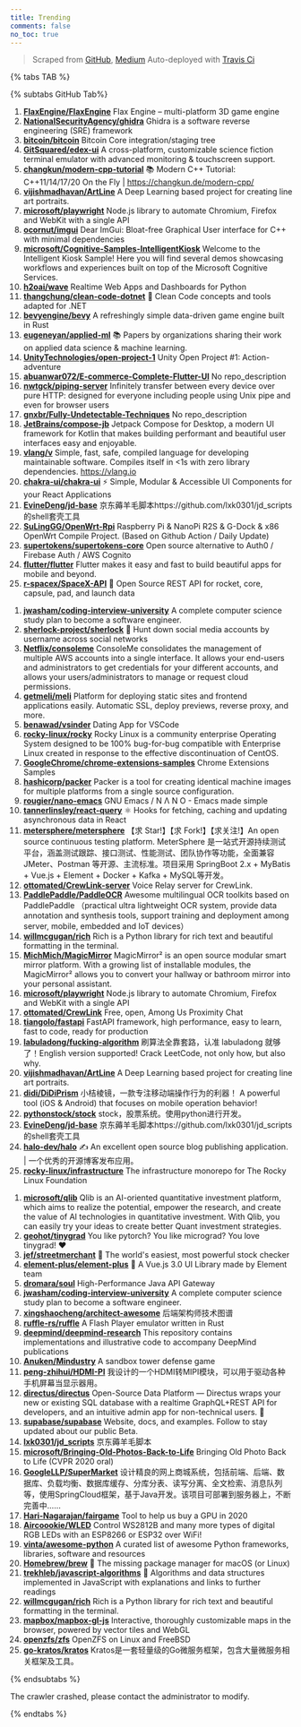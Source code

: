 ```yaml
---
title: Trending
comments: false
no_toc: true
---
```


> Scraped from [GitHub](https://github.com/trending), [Medium](https://medium.com/topic/popular)
Auto-deployed with [Travis Ci](https://travis-ci.org/)

{% tabs TAB %}
<!-- tab GitHub -->
{% subtabs GitHub Tab%}
<!-- tab Daily -->
1. [**FlaxEngine/FlaxEngine**](https://github.com/FlaxEngine/FlaxEngine)
Flax Engine – multi-platform 3D game engine
2. [**NationalSecurityAgency/ghidra**](https://github.com/NationalSecurityAgency/ghidra)
Ghidra is a software reverse engineering (SRE) framework
3. [**bitcoin/bitcoin**](https://github.com/bitcoin/bitcoin)
Bitcoin Core integration/staging tree
4. [**GitSquared/edex-ui**](https://github.com/GitSquared/edex-ui)
A cross-platform, customizable science fiction terminal emulator with advanced monitoring & touchscreen support.
5. [**changkun/modern-cpp-tutorial**](https://github.com/changkun/modern-cpp-tutorial)
📚 Modern C++ Tutorial: C++11/14/17/20 On the Fly | https://changkun.de/modern-cpp/
6. [**vijishmadhavan/ArtLine**](https://github.com/vijishmadhavan/ArtLine)
A Deep Learning based project for creating line art portraits.
7. [**microsoft/playwright**](https://github.com/microsoft/playwright)
Node.js library to automate Chromium, Firefox and WebKit with a single API
8. [**ocornut/imgui**](https://github.com/ocornut/imgui)
Dear ImGui: Bloat-free Graphical User interface for C++ with minimal dependencies
9. [**microsoft/Cognitive-Samples-IntelligentKiosk**](https://github.com/microsoft/Cognitive-Samples-IntelligentKiosk)
Welcome to the Intelligent Kiosk Sample! Here you will find several demos showcasing workflows and experiences built on top of the Microsoft Cognitive Services.
10. [**h2oai/wave**](https://github.com/h2oai/wave)
Realtime Web Apps and Dashboards for Python
11. [**thangchung/clean-code-dotnet**](https://github.com/thangchung/clean-code-dotnet)
🛁 Clean Code concepts and tools adapted for .NET
12. [**bevyengine/bevy**](https://github.com/bevyengine/bevy)
A refreshingly simple data-driven game engine built in Rust
13. [**eugeneyan/applied-ml**](https://github.com/eugeneyan/applied-ml)
📚 Papers by organizations sharing their work on applied data science & machine learning.
14. [**UnityTechnologies/open-project-1**](https://github.com/UnityTechnologies/open-project-1)
Unity Open Project #1: Action-adventure
15. [**abuanwar072/E-commerce-Complete-Flutter-UI**](https://github.com/abuanwar072/E-commerce-Complete-Flutter-UI)
No repo_description
16. [**nwtgck/piping-server**](https://github.com/nwtgck/piping-server)
Infinitely transfer between every device over pure HTTP: designed for everyone including people using Unix pipe and even for browser users
17. [**gnxbr/Fully-Undetectable-Techniques**](https://github.com/gnxbr/Fully-Undetectable-Techniques)
No repo_description
18. [**JetBrains/compose-jb**](https://github.com/JetBrains/compose-jb)
Jetpack Compose for Desktop, a modern UI framework for Kotlin that makes building performant and beautiful user interfaces easy and enjoyable.
19. [**vlang/v**](https://github.com/vlang/v)
Simple, fast, safe, compiled language for developing maintainable software. Compiles itself in <1s with zero library dependencies. https://vlang.io
20. [**chakra-ui/chakra-ui**](https://github.com/chakra-ui/chakra-ui)
⚡️ Simple, Modular & Accessible UI Components for your React Applications
21. [**EvineDeng/jd-base**](https://github.com/EvineDeng/jd-base)
京东薅羊毛脚本https://github.com/lxk0301/jd_scripts 的shell套壳工具
22. [**SuLingGG/OpenWrt-Rpi**](https://github.com/SuLingGG/OpenWrt-Rpi)
Raspberry Pi & NanoPi R2S & G-Dock & x86 OpenWrt Compile Project. (Based on Github Action / Daily Update)
23. [**supertokens/supertokens-core**](https://github.com/supertokens/supertokens-core)
Open source alternative to Auth0 / Firebase Auth / AWS Cognito
24. [**flutter/flutter**](https://github.com/flutter/flutter)
Flutter makes it easy and fast to build beautiful apps for mobile and beyond.
25. [**r-spacex/SpaceX-API**](https://github.com/r-spacex/SpaceX-API)
🚀 Open Source REST API for rocket, core, capsule, pad, and launch data
<!-- endtab -->
<!-- tab Weekly -->
1. [**jwasham/coding-interview-university**](https://github.com/jwasham/coding-interview-university)
A complete computer science study plan to become a software engineer.
2. [**sherlock-project/sherlock**](https://github.com/sherlock-project/sherlock)
🔎 Hunt down social media accounts by username across social networks
3. [**Netflix/consoleme**](https://github.com/Netflix/consoleme)
ConsoleMe consolidates the management of multiple AWS accounts into a single interface. It allows your end-users and administrators to get credentials for your different accounts, and allows your users/administrators to manage or request cloud permissions.
4. [**getmeli/meli**](https://github.com/getmeli/meli)
Platform for deploying static sites and frontend applications easily. Automatic SSL, deploy previews, reverse proxy, and more.
5. [**benawad/vsinder**](https://github.com/benawad/vsinder)
Dating App for VSCode
6. [**rocky-linux/rocky**](https://github.com/rocky-linux/rocky)
Rocky Linux is a community enterprise Operating System designed to be 100% bug-for-bug compatible with Enterprise Linux created in response to the effective discontinuation of CentOS.
7. [**GoogleChrome/chrome-extensions-samples**](https://github.com/GoogleChrome/chrome-extensions-samples)
Chrome Extensions Samples
8. [**hashicorp/packer**](https://github.com/hashicorp/packer)
Packer is a tool for creating identical machine images for multiple platforms from a single source configuration.
9. [**rougier/nano-emacs**](https://github.com/rougier/nano-emacs)
GNU Emacs / N Λ N O - Emacs made simple
10. [**tannerlinsley/react-query**](https://github.com/tannerlinsley/react-query)
⚛️ Hooks for fetching, caching and updating asynchronous data in React
11. [**metersphere/metersphere**](https://github.com/metersphere/metersphere)
【求 Star!】【求 Fork!】【求关注!】An open source continuous testing platform. MeterSphere 是一站式开源持续测试平台，涵盖测试跟踪、接口测试、性能测试、团队协作等功能，全面兼容 JMeter、Postman 等开源、主流标准。项目采用 SpringBoot 2.x + MyBatis + Vue.js + Element + Docker + Kafka + MySQL等开发。
12. [**ottomated/CrewLink-server**](https://github.com/ottomated/CrewLink-server)
Voice Relay server for CrewLink.
13. [**PaddlePaddle/PaddleOCR**](https://github.com/PaddlePaddle/PaddleOCR)
Awesome multilingual OCR toolkits based on PaddlePaddle （practical ultra lightweight OCR system, provide data annotation and synthesis tools, support training and deployment among server, mobile, embedded and IoT devices）
14. [**willmcgugan/rich**](https://github.com/willmcgugan/rich)
Rich is a Python library for rich text and beautiful formatting in the terminal.
15. [**MichMich/MagicMirror**](https://github.com/MichMich/MagicMirror)
MagicMirror² is an open source modular smart mirror platform. With a growing list of installable modules, the MagicMirror² allows you to convert your hallway or bathroom mirror into your personal assistant.
16. [**microsoft/playwright**](https://github.com/microsoft/playwright)
Node.js library to automate Chromium, Firefox and WebKit with a single API
17. [**ottomated/CrewLink**](https://github.com/ottomated/CrewLink)
Free, open, Among Us Proximity Chat
18. [**tiangolo/fastapi**](https://github.com/tiangolo/fastapi)
FastAPI framework, high performance, easy to learn, fast to code, ready for production
19. [**labuladong/fucking-algorithm**](https://github.com/labuladong/fucking-algorithm)
刷算法全靠套路，认准 labuladong 就够了！English version supported! Crack LeetCode, not only how, but also why.
20. [**vijishmadhavan/ArtLine**](https://github.com/vijishmadhavan/ArtLine)
A Deep Learning based project for creating line art portraits.
21. [**didi/DiDiPrism**](https://github.com/didi/DiDiPrism)
小桔棱镜，一款专注移动端操作行为的利器！ A powerful tool (iOS & Android) that focuses on mobile operation behavior!
22. [**pythonstock/stock**](https://github.com/pythonstock/stock)
stock，股票系统。使用python进行开发。
23. [**EvineDeng/jd-base**](https://github.com/EvineDeng/jd-base)
京东薅羊毛脚本https://github.com/lxk0301/jd_scripts 的shell套壳工具
24. [**halo-dev/halo**](https://github.com/halo-dev/halo)
✍ An excellent open source blog publishing application. | 一个优秀的开源博客发布应用。
25. [**rocky-linux/infrastructure**](https://github.com/rocky-linux/infrastructure)
The infrastructure monorepo for The Rocky Linux Foundation
<!-- endtab -->
<!-- tab Monthly -->
1. [**microsoft/qlib**](https://github.com/microsoft/qlib)
Qlib is an AI-oriented quantitative investment platform, which aims to realize the potential, empower the research, and create the value of AI technologies in quantitative investment. With Qlib, you can easily try your ideas to create better Quant investment strategies.
2. [**geohot/tinygrad**](https://github.com/geohot/tinygrad)
You like pytorch? You like micrograd? You love tinygrad! ❤️
3. [**jef/streetmerchant**](https://github.com/jef/streetmerchant)
🤖 The world's easiest, most powerful stock checker
4. [**element-plus/element-plus**](https://github.com/element-plus/element-plus)
🎉 A Vue.js 3.0 UI Library made by Element team
5. [**dromara/soul**](https://github.com/dromara/soul)
High-Performance Java API Gateway
6. [**jwasham/coding-interview-university**](https://github.com/jwasham/coding-interview-university)
A complete computer science study plan to become a software engineer.
7. [**xingshaocheng/architect-awesome**](https://github.com/xingshaocheng/architect-awesome)
后端架构师技术图谱
8. [**ruffle-rs/ruffle**](https://github.com/ruffle-rs/ruffle)
A Flash Player emulator written in Rust
9. [**deepmind/deepmind-research**](https://github.com/deepmind/deepmind-research)
This repository contains implementations and illustrative code to accompany DeepMind publications
10. [**Anuken/Mindustry**](https://github.com/Anuken/Mindustry)
A sandbox tower defense game
11. [**peng-zhihui/HDMI-PI**](https://github.com/peng-zhihui/HDMI-PI)
我设计的一个HDMI转MIPI模块，可以用于驱动各种手机屏幕当显示器用。
12. [**directus/directus**](https://github.com/directus/directus)
Open-Source Data Platform — Directus wraps your new or existing SQL database with a realtime GraphQL+REST API for developers, and an intuitive admin app for non-technical users. 🐰
13. [**supabase/supabase**](https://github.com/supabase/supabase)
Website, docs, and examples. Follow to stay updated about our public Beta.
14. [**lxk0301/jd_scripts**](https://github.com/lxk0301/jd_scripts)
京东薅羊毛脚本
15. [**microsoft/Bringing-Old-Photos-Back-to-Life**](https://github.com/microsoft/Bringing-Old-Photos-Back-to-Life)
Bringing Old Photo Back to Life (CVPR 2020 oral)
16. [**GoogleLLP/SuperMarket**](https://github.com/GoogleLLP/SuperMarket)
设计精良的网上商城系统，包括前端、后端、数据库、负载均衡、数据库缓存、分库分表、读写分离、全文检索、消息队列等，使用SpringCloud框架，基于Java开发。该项目可部署到服务器上，不断完善中……
17. [**Hari-Nagarajan/fairgame**](https://github.com/Hari-Nagarajan/fairgame)
Tool to help us buy a GPU in 2020
18. [**Aircoookie/WLED**](https://github.com/Aircoookie/WLED)
Control WS2812B and many more types of digital RGB LEDs with an ESP8266 or ESP32 over WiFi!
19. [**vinta/awesome-python**](https://github.com/vinta/awesome-python)
A curated list of awesome Python frameworks, libraries, software and resources
20. [**Homebrew/brew**](https://github.com/Homebrew/brew)
🍺 The missing package manager for macOS (or Linux)
21. [**trekhleb/javascript-algorithms**](https://github.com/trekhleb/javascript-algorithms)
📝 Algorithms and data structures implemented in JavaScript with explanations and links to further readings
22. [**willmcgugan/rich**](https://github.com/willmcgugan/rich)
Rich is a Python library for rich text and beautiful formatting in the terminal.
23. [**mapbox/mapbox-gl-js**](https://github.com/mapbox/mapbox-gl-js)
Interactive, thoroughly customizable maps in the browser, powered by vector tiles and WebGL
24. [**openzfs/zfs**](https://github.com/openzfs/zfs)
OpenZFS on Linux and FreeBSD
25. [**go-kratos/kratos**](https://github.com/go-kratos/kratos)
Kratos是一套轻量级的Go微服务框架，包含大量微服务相关框架及工具。
<!-- endtab -->
{% endsubtabs %}
<!-- endtab -->
<!-- tab Medium -->
The crawler crashed, please contact the administrator to modify.
<!-- endtab -->
{% endtabs %}
